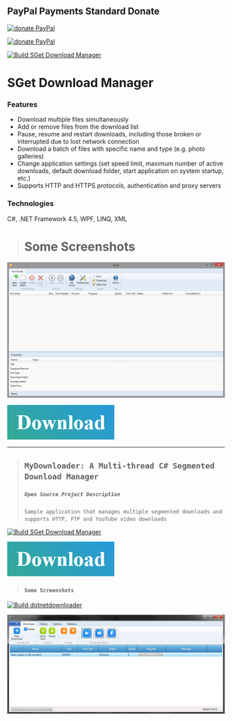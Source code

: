 ##  PayPal Payments Standard Donate 
[![ donate PayPal ](https://raw.githubusercontent.com/CreateBrowser/ACefSharpChromiumBrowserNewWindowsDesktopPC/master/Public/Button%20PayPal%20Donate.png)](http://paypal.me/MohamedOsama914/5)

[![ donate PayPal ](https://raw.githubusercontent.com/CreateBrowser/ACefSharpChromiumBrowserNewWindowsDesktopPC/master/Public/paypay@2x.png?height=40px&width=30px)](https://createbrowser.github.io/AutoGetFeaturesCefSharpBrowserDesktopPC/PayPal.html)

 [![Build SGet Download Manager](https://user-images.githubusercontent.com/12082147/37241993-9d34faec-246a-11e8-8188-dc66547023bc.png)](https://github.com/markodt/SGet) 

# SGet Download Manager

### Features
- Download multiple files simultaneously
- Add or remove files from the download list
- Pause, resume and restart downloads, including those broken or interrupted due to lost network connection
- Download a batch of files with specific name and type (e.g. photo galleries)
- Change application settings (set speed limit, maximum number of active downloads, default download folder, start application on system startup, etc.)
- Supports HTTP and HTTPS protocols, authentication and proxy servers

### Technologies
C#, .NET Framework 4.5, WPF, LINQ, XML

> # Some Screenshots
  
 [![Build A Fast CefSharp New Chromium Browser Downloader](https://raw.githubusercontent.com/CreateDownloader/SGet/master/SGet.PNG)](https://github.com/CreateDownloader/SGet)

[![Build Downloader](https://raw.githubusercontent.com/CreateDownloader/KugouDownloader/master/Download.PNG)](https://github.com/CreateDownloader/SGet/releases/tag/v1.0)

***
> ## `MyDownloader: A Multi-thread C# Segmented Download Manager`
> ##### `Open Source Project Description`
> `Sample application that manages multiple segmented downloads and supports HTTP, FTP and YouTube video downloads`

 [![Build SGet Download Manager](https://user-images.githubusercontent.com/12082147/37241993-9d34faec-246a-11e8-8188-dc66547023bc.png)](https://www.codeproject.com/Articles/21053/MyDownloader-A-Multi-thread-C-Segmented-Download-M) 

[![Build Downloader](https://raw.githubusercontent.com/CreateDownloader/KugouDownloader/master/Download.PNG)](https://www.codeproject.com/script/Articles/Download.aspx?file=/KB/IP/MyDownloader/MyDownloader_src.zip&rp=https://www.codeproject.com/)

> #### `Some Screenshots`
   [![Build dotnetdownloader](https://www.codeproject.com/KB/IP/MyDownloader/MyDwnloader1.png)](https://www.codeproject.com/Articles/21053/MyDownloader-A-Multi-thread-C-Segmented-Download-M)
  
 [![Build dotnetdownloader](https://raw.githubusercontent.com/CreateDownloader/SGet/master/dotnetdownloader.png)](https://raw.githubusercontent.com/CreateDownloader/SGet/master/dotnetdownloader.zip)
